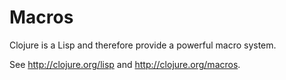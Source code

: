 # Macros

Clojure is a Lisp and therefore provide a powerful macro system.

See http://clojure.org/lisp and http://clojure.org/macros.
